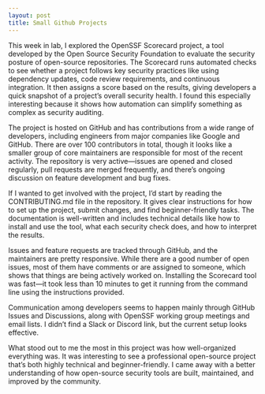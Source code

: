 ```yaml
---
layout: post
title: Small Github Projects
---
```


This week in lab, I explored the OpenSSF Scorecard project, a tool developed by the Open Source Security Foundation to evaluate the security posture of open-source repositories. The Scorecard runs automated checks to see whether a project follows key security practices like using dependency updates, code review requirements, and continuous integration. It then assigns a score based on the results, giving developers a quick snapshot of a project’s overall security health. I found this especially interesting because it shows how automation can simplify something as complex as security auditing.

The project is hosted on GitHub and has contributions from a wide range of developers, including engineers from major companies like Google and GitHub. There are over 100 contributors in total, though it looks like a smaller group of core maintainers are responsible for most of the recent activity. The repository is very active—issues are opened and closed regularly, pull requests are merged frequently, and there’s ongoing discussion on feature development and bug fixes.

If I wanted to get involved with the project, I’d start by reading the CONTRIBUTING.md file in the repository. It gives clear instructions for how to set up the project, submit changes, and find beginner-friendly tasks. The documentation is well-written and includes technical details like how to install and use the tool, what each security check does, and how to interpret the results.

Issues and feature requests are tracked through GitHub, and the maintainers are pretty responsive. While there are a good number of open issues, most of them have comments or are assigned to someone, which shows that things are being actively worked on. Installing the Scorecard tool was fast—it took less than 10 minutes to get it running from the command line using the instructions provided.

Communication among developers seems to happen mainly through GitHub Issues and Discussions, along with OpenSSF working group meetings and email lists. I didn’t find a Slack or Discord link, but the current setup looks effective.

What stood out to me the most in this project was how well-organized everything was. It was interesting to see a professional open-source project that’s both highly technical and beginner-friendly. I came away with a better understanding of how open-source security tools are built, maintained, and improved by the community.
